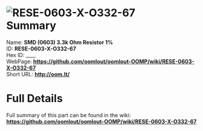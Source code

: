 
![RESE-0603-X-O332-67](https://github.com/oomlout/oomlout-OOMP/blob/master/parts/RESE-0603-X-O332-67/RESE-0603-X-O332-67_420.jpg)   
Summary
=================
  
Name: __SMD (0603) 3.3k Ohm Resistor 1%__    
ID: __RESE-0603-X-O332-67__   
Hex ID: ____   
WebPage: __https://github.com/oomlout/oomlout-OOMP/wiki/RESE-0603-X-O332-67__   
Short URL: __http://oom.lt/__   

Full Details
==========================
Full summary of this part can be found in the wiki:   
__https://github.com/oomlout/oomlout-OOMP/wiki/RESE-0603-X-O332-67__    

